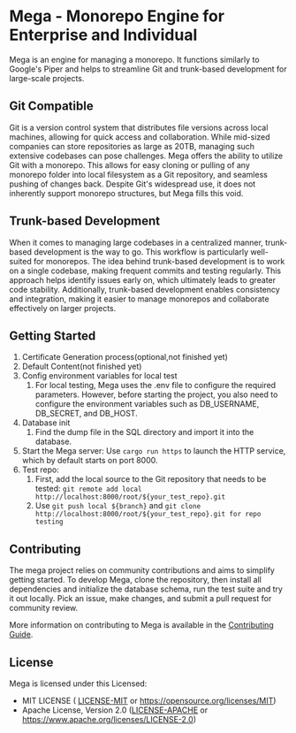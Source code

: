 # Mega - Monorepo Engine for Enterprise and Individual

Mega is an engine for managing a monorepo. It functions similarly to Google's Piper and helps to streamline Git and trunk-based development for large-scale projects.

## Git Compatible

Git is a version control system that distributes file versions across local machines, allowing for quick access and collaboration. While mid-sized companies can store repositories as large as 20TB, managing such extensive codebases can pose challenges. Mega offers the ability to utilize Git with a monorepo. This allows for easy cloning or pulling of any monorepo folder into local filesystem as a Git repository, and seamless pushing of changes back. Despite Git's widespread use, it does not inherently support monorepo structures, but Mega fills this void.

## Trunk-based Development

When it comes to managing large codebases in a centralized manner, trunk-based development is the way to go. This workflow is particularly well-suited for monorepos. The idea behind trunk-based development is to work on a single codebase, making frequent commits and testing regularly. This approach helps identify issues early on, which ultimately leads to greater code stability. Additionally, trunk-based development enables consistency and integration, making it easier to manage monorepos and collaborate effectively on larger projects.

## Getting Started

1. Certificate Generation process(optional,not finished yet)
2. Default Content(not finished yet)
3. Config environment variables for local test
   1. For local testing, Mega uses the .env file to configure the required parameters. However, before starting the project, you also need to configure the environment variables such as DB_USERNAME, DB_SECRET, and DB_HOST.
4. Database init
   1.  Find the dump file in the SQL directory and import it into the database.
5. Start the Mega server: Use `cargo run https` to launch the HTTP service, which by default starts on port 8000.
6. Test repo: 
   1. First, add the local source to the Git repository that needs to be tested: `git remote add local http://localhost:8000/root/${your_test_repo}.git`
   2. Use `git push local ${branch}` and `git clone http://localhost:8000/root/${your_test_repo}.git for repo testing`

## Contributing

The mega project relies on community contributions and aims to simplify getting started. To develop Mega, clone the repository, then install all dependencies and initialize the database schema, run the test suite and try it out locally. Pick an issue, make changes, and submit a pull request for community review.

More information on contributing to Mega is available in the [Contributing Guide](docs/contributing.md).

## License

Mega is licensed under this Licensed:

- MIT LICENSE ( [LICENSE-MIT](LICENSE-MIT) or https://opensource.org/licenses/MIT)
- Apache License, Version 2.0 ([LICENSE-APACHE](LICENSE-APACHE) or https://www.apache.org/licenses/LICENSE-2.0)